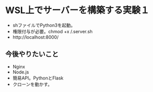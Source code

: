 # WSL上でサーバーを構築する実験１
* shファイルでPython3を起動。
* 権限付与が必要。chmod +x /.server.sh
* http://localhost:8000/

## 今後やりたいこと
* Nginx
* Node.js
* 簡易API。PythonとFlask
* クローンを動かす。
